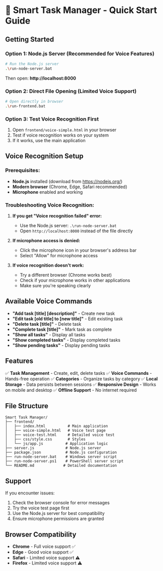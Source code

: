 # 🚀 Smart Task Manager - Quick Start Guide

## Getting Started

### Option 1: Node.js Server (Recommended for Voice Features)
```bash
# Run the Node.js server
.\run-node-server.bat
```
Then open: **http://localhost:8000**

### Option 2: Direct File Opening (Limited Voice Support)
```bash
# Open directly in browser
.\run-frontend.bat
```

### Option 3: Test Voice Recognition First
1. Open `frontend/voice-simple.html` in your browser
2. Test if voice recognition works on your system
3. If it works, use the main application

## Voice Recognition Setup

### Prerequisites:
- **Node.js** installed (download from https://nodejs.org/)
- **Modern browser** (Chrome, Edge, Safari recommended)
- **Microphone** enabled and working

### Troubleshooting Voice Recognition:

1. **If you get "Voice recognition failed" error:**
   - Use the Node.js server: `.\run-node-server.bat`
   - Open `http://localhost:8000` instead of the file directly

2. **If microphone access is denied:**
   - Click the microphone icon in your browser's address bar
   - Select "Allow" for microphone access

3. **If voice recognition doesn't work:**
   - Try a different browser (Chrome works best)
   - Check if your microphone works in other applications
   - Make sure you're speaking clearly

## Available Voice Commands

- **"Add task [title] [description]"** - Create new task
- **"Edit task [old title] to [new title]"** - Edit existing task
- **"Delete task [title]"** - Delete task
- **"Complete task [title]"** - Mark task as complete
- **"Show all tasks"** - Display all tasks
- **"Show completed tasks"** - Display completed tasks
- **"Show pending tasks"** - Display pending tasks

## Features

✅ **Task Management** - Create, edit, delete tasks
✅ **Voice Commands** - Hands-free operation
✅ **Categories** - Organize tasks by category
✅ **Local Storage** - Data persists between sessions
✅ **Responsive Design** - Works on mobile and desktop
✅ **Offline Support** - No internet required

## File Structure

```
Smart Task Manager/
├── frontend/
│   ├── index.html          # Main application
│   ├── voice-simple.html   # Voice test page
│   ├── voice-test.html     # Detailed voice test
│   ├── css/style.css       # Styles
│   └── js/app.js          # Application logic
├── server.js              # Node.js server
├── package.json           # Node.js configuration
├── run-node-server.bat    # Windows server script
├── run-node-server.ps1    # PowerShell server script
└── README.md             # Detailed documentation
```

## Support

If you encounter issues:
1. Check the browser console for error messages
2. Try the voice test page first
3. Use the Node.js server for best compatibility
4. Ensure microphone permissions are granted

## Browser Compatibility

- **Chrome** - Full voice support ✅
- **Edge** - Good voice support ✅
- **Safari** - Limited voice support ⚠️
- **Firefox** - Limited voice support ⚠️ 